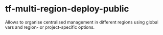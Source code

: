# tf-multi-region-deploy-public
Allows to organise centralised management in different regions using global vars and region- or project-specific options.
